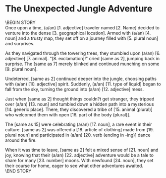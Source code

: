 # The Unexpected Jungle Adventure

\\BEGIN STORY  
Once upon a time, (a/an) [1. adjective] traveler named [2. Name] decided to venture into the dense [3. geographical location]. Armed with (a/an) [4. noun] and a trusty map, they set off on a journey filled with [5. plural noun] and surprises.

As they navigated through the towering trees, they stumbled upon (a/an) [6. adjective] [7. animal]. "[8. exclamation]!" cried [same as 2], jumping back in surprise. The [same as 7] merely blinked and continued munching on some [9. plural noun].

Undeterred, [same as 2] continued deeper into the jungle, choosing paths with (a/an) [10. adjective] spirit. Suddenly, (a/an) [11. type of liquid] began to fall from the sky, turning the ground into (a/an) [12. adjective] mess.

Just when [same as 2] thought things couldn?t get stranger, they tripped over (a/an) [13. noun] and tumbled down a hidden path into a mysterious [14. generic place]. There, they discovered a tribe of [15. animal (plural)] who welcomed them with open [16. part of the body (plural)].

The [same as 15] were celebrating (a/an) [17. noun], a rare event in their culture. [same as 2] was offered a [18. article of clothing] made from [19. plural noun] and participated in (a/an) [20. verb (ending in -ing)] dance around the fire.

When it was time to leave, [same as 2] felt a mixed sense of [21. noun] and joy, knowing that their (a/an) [22. adjective] adventure would be a tale to share for many [23. number] moons. With newfound [24. noun], they set their course for home, eager to see what other adventures awaited.  
\\END STORY